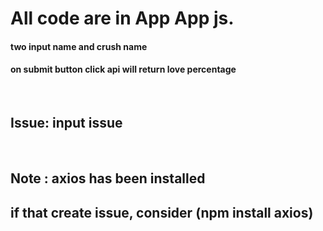 # All code are in App App js.

#### two input name and crush name
#### on submit button click api will return love percentage

<br>

## Issue: input issue

<br>

## Note : axios has been installed
## if that create issue, consider (npm install axios)